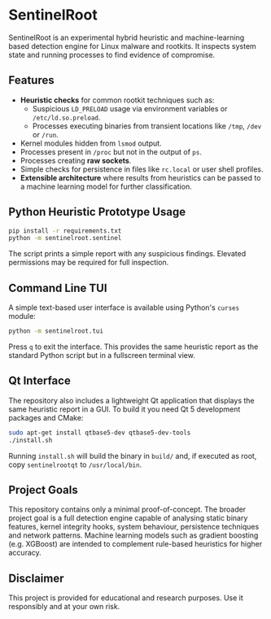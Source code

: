 # SentinelRoot

SentinelRoot is an experimental hybrid heuristic and machine-learning based detection engine for Linux malware and rootkits. It inspects system state and running processes to find evidence of compromise.

## Features

- **Heuristic checks** for common rootkit techniques such as:
  - Suspicious `LD_PRELOAD` usage via environment variables or `/etc/ld.so.preload`.
  - Processes executing binaries from transient locations like `/tmp`, `/dev` or `/run`.
- Kernel modules hidden from `lsmod` output.
- Processes present in `/proc` but not in the output of `ps`.
- Processes creating **raw sockets**.
- Simple checks for persistence in files like `rc.local` or user shell profiles.
- **Extensible architecture** where results from heuristics can be passed to a machine learning model for further classification.

## Python Heuristic Prototype Usage

```bash
pip install -r requirements.txt
python -m sentinelroot.sentinel
```

The script prints a simple report with any suspicious findings. Elevated permissions may be required for full inspection.

## Command Line TUI

A simple text-based user interface is available using Python's `curses` module:

```bash
python -m sentinelroot.tui
```

Press `q` to exit the interface. This provides the same heuristic report as the
standard Python script but in a fullscreen terminal view.

## Qt Interface

The repository also includes a lightweight Qt application that displays the same
heuristic report in a GUI. To build it you need Qt 5 development packages and CMake:

```bash
sudo apt-get install qtbase5-dev qtbase5-dev-tools
./install.sh
```

Running `install.sh` will build the binary in `build/` and, if executed as root,
copy `sentinelrootqt` to `/usr/local/bin`.

## Project Goals

This repository contains only a minimal proof-of-concept. The broader project goal is a full detection engine capable of analysing static binary features, kernel integrity hooks, system behaviour, persistence techniques and network patterns. Machine learning models such as gradient boosting (e.g. XGBoost) are intended to complement rule-based heuristics for higher accuracy.

## Disclaimer

This project is provided for educational and research purposes. Use it responsibly and at your own risk.
